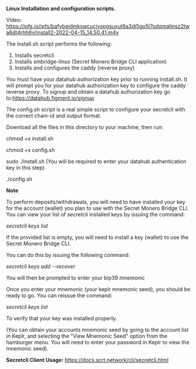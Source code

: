**Linux Installation and configuration scripts.**

Video:
https://ipfs.io/ipfs/bafybeidmkswcucjyspgsuxut6a3dj5go5l7odqmaljnsz2twa6dt4rhh6y/install2-2022-04-15_14.50.41.m4v

The install.sh script performs the following:

1. Installs secretcli
2. Installs smbridge-linux (Secret Monero Bridge CLI application)
3. Installs and configures the caddy (reverse proxy)

You must have your datahub authorization key prior to running install.sh. It will prompt you for your datahub authorization key
to configure the caddy reverse proxy. To signup and obtain a datahub authorization key go to:https://datahub.figment.io/signup

The config.sh script is a real simple script to configure your secretcli with the correct chain-id and output format.

Download all the files in this directory to your machine, then run:

chmod +x install.sh

chmod +x config.sh

sudo ./install.sh (You will be required to enter your datahub authentication key in this step)

./config.sh

**Note**

To perform deposits/withdrawals, you will need to have installed your key for the account (wallet) you plan to use with the Secret Monero Bridge CLI.
You can view your list of secretcli installed keys by issuing the command:

*secretcli keys list*

If the provided list is empty, you will need to install a key (wallet) to use the Secret Monero Bridge CLI.

You can do this by issuing the following command:

*secretcli keys add --recover <key-alias>*

You will then be prompted to enter your bip39 mnemonic

Once you enter your mnemonic (your keplr mnemonic seed), you should be ready to go. You can reissue the command:
  
  *secretcli keys list*
  
To verify that your key was installed properly.
  

(You can obtain your accounts mnemonic seed by going to the account list in Keplr, and selecting the "View Mnemonic Seed" option from the hamburger menu. You will need to enter your password in Keplr to view the mnemonic seed).
  
  **Secretcli Client Usage:**
  https://docs.scrt.network/cli/secretcli.html
